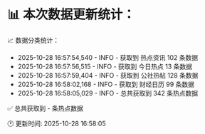 📊 本次数据更新统计：
==========================

📈 数据分类统计：
- 2025-10-28 16:57:54,540 - INFO - 获取到 热点资讯 102 条数据
- 2025-10-28 16:57:56,515 - INFO - 获取到 今日热点 13 条数据
- 2025-10-28 16:57:59,404 - INFO - 获取到 公社热帖 128 条数据
- 2025-10-28 16:58:02,168 - INFO - 获取到 财经日历 99 条数据
- 2025-10-28 16:58:05,029 - INFO - 总共获取到 342 条热点数据

✅ 总共获取到 - 条热点数据

🕐 更新时间: 2025-10-28 16:58:05
